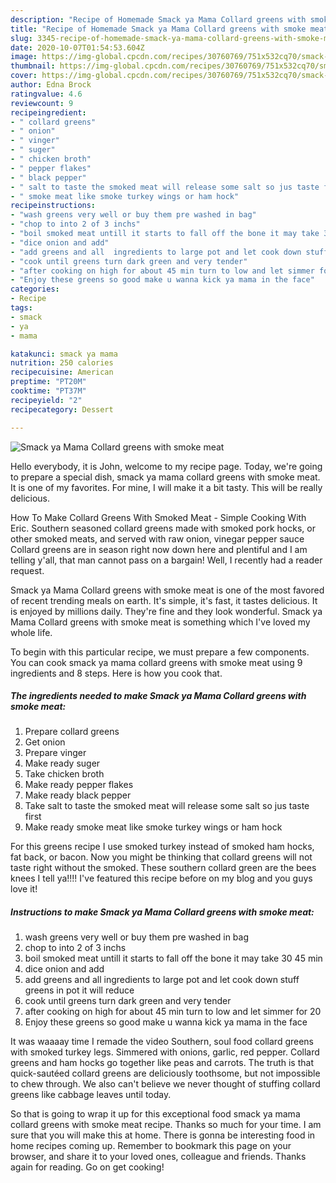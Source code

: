 ```yaml
---
description: "Recipe of Homemade Smack ya Mama Collard greens with smoke meat"
title: "Recipe of Homemade Smack ya Mama Collard greens with smoke meat"
slug: 3345-recipe-of-homemade-smack-ya-mama-collard-greens-with-smoke-meat
date: 2020-10-07T01:54:53.604Z
image: https://img-global.cpcdn.com/recipes/30760769/751x532cq70/smack-ya-mama-collard-greens-with-smoke-meat-recipe-main-photo.jpg
thumbnail: https://img-global.cpcdn.com/recipes/30760769/751x532cq70/smack-ya-mama-collard-greens-with-smoke-meat-recipe-main-photo.jpg
cover: https://img-global.cpcdn.com/recipes/30760769/751x532cq70/smack-ya-mama-collard-greens-with-smoke-meat-recipe-main-photo.jpg
author: Edna Brock
ratingvalue: 4.6
reviewcount: 9
recipeingredient:
- " collard greens"
- " onion"
- " vinger"
- " suger"
- " chicken broth"
- " pepper flakes"
- " black pepper"
- " salt to taste the smoked meat will release some salt so jus taste first"
- " smoke meat like smoke turkey wings or ham hock"
recipeinstructions:
- "wash greens very well or buy them pre washed in bag"
- "chop to into 2 of 3 inchs"
- "boil smoked meat untill it starts to fall off the bone it may take 30 45 min"
- "dice onion and add"
- "add greens and all  ingredients to large pot and let cook down stuff greens in pot it will reduce"
- "cook until greens turn dark green and very tender"
- "after cooking on high for about 45 min turn to low and let simmer for 20"
- "Enjoy these greens so good make u wanna kick ya mama in the face"
categories:
- Recipe
tags:
- smack
- ya
- mama

katakunci: smack ya mama 
nutrition: 250 calories
recipecuisine: American
preptime: "PT20M"
cooktime: "PT37M"
recipeyield: "2"
recipecategory: Dessert

---
```



![Smack ya Mama Collard greens with smoke meat](https://img-global.cpcdn.com/recipes/30760769/751x532cq70/smack-ya-mama-collard-greens-with-smoke-meat-recipe-main-photo.jpg)

Hello everybody, it is John, welcome to my recipe page. Today, we're going to prepare a special dish, smack ya mama collard greens with smoke meat. It is one of my favorites. For mine, I will make it a bit tasty. This will be really delicious.

How To Make Collard Greens With Smoked Meat - Simple Cooking With Eric. Southern seasoned collard greens made with smoked pork hocks, or other smoked meats, and served with raw onion, vinegar pepper sauce Collard greens are in season right now down here and plentiful and I am telling y&#39;all, that man cannot pass on a bargain! Well, I recently had a reader request.

Smack ya Mama Collard greens with smoke meat is one of the most favored of recent trending meals on earth. It's simple, it's fast, it tastes delicious. It is enjoyed by millions daily. They're fine and they look wonderful. Smack ya Mama Collard greens with smoke meat is something which I've loved my whole life.


To begin with this particular recipe, we must prepare a few components. You can cook smack ya mama collard greens with smoke meat using 9 ingredients and 8 steps. Here is how you cook that.

<!--inarticleads1-->

##### The ingredients needed to make Smack ya Mama Collard greens with smoke meat:

1. Prepare  collard greens
1. Get  onion
1. Prepare  vinger
1. Make ready  suger
1. Take  chicken broth
1. Make ready  pepper flakes
1. Make ready  black pepper
1. Take  salt to taste the smoked meat will release some salt so jus taste first
1. Make ready  smoke meat like smoke turkey wings or ham hock


For this greens recipe I use smoked turkey instead of smoked ham hocks, fat back, or bacon. Now you might be thinking that collard greens will not taste right without the smoked. These southern collard green are the bees knees I tell ya!!!! I&#39;ve featured this recipe before on my blog and you guys love it! 

<!--inarticleads2-->

##### Instructions to make Smack ya Mama Collard greens with smoke meat:

1. wash greens very well or buy them pre washed in bag
1. chop to into 2 of 3 inchs
1. boil smoked meat untill it starts to fall off the bone it may take 30 45 min
1. dice onion and add
1. add greens and all  ingredients to large pot and let cook down stuff greens in pot it will reduce
1. cook until greens turn dark green and very tender
1. after cooking on high for about 45 min turn to low and let simmer for 20
1. Enjoy these greens so good make u wanna kick ya mama in the face


It was waaaay time I remade the video Southern, soul food collard greens with smoked turkey legs. Simmered with onions, garlic, red pepper. Collard greens and ham hocks go together like peas and carrots. The truth is that quick-sautéed collard greens are deliciously toothsome, but not impossible to chew through. We also can&#39;t believe we never thought of stuffing collard greens like cabbage leaves until today. 

So that is going to wrap it up for this exceptional food smack ya mama collard greens with smoke meat recipe. Thanks so much for your time. I am sure that you will make this at home. There is gonna be interesting food in home recipes coming up. Remember to bookmark this page on your browser, and share it to your loved ones, colleague and friends. Thanks again for reading. Go on get cooking!
